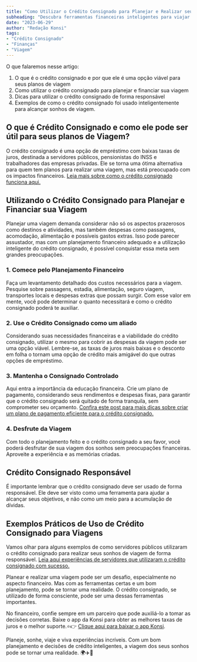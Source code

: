 ```yaml
---
title: "Como Utilizar o Crédito Consignado para Planejar e Realizar seu Sonho de Viajar"
subheading: "Descubra ferramentas financeiras inteligentes para viajar sem se endividar, utilizando o crédito consignado de forma estratégica"
date: "2023-06-29"
author: "Redação Konsi"
tags:
- "Crédito Consignado"
- "Finanças"
- "Viagem"
---
```


O que falaremos nesse artigo:
1. O que é o crédito consignado e por que ele é uma opção viável para seus planos de viagem
2. Como utilizar o crédito consignado para planejar e financiar sua viagem
3. Dicas para utilizar o crédito consignado de forma responsável
4. Exemplos de como o crédito consignado foi usado inteligentemente para alcançar sonhos de viagem.

## O que é Crédito Consignado e como ele pode ser útil para seus planos de Viagem?

O crédito consignado é uma opção de empréstimo com baixas taxas de juros, destinada a servidores públicos, pensionistas do INSS e trabalhadores das empresas privadas. Ele se torna uma ótima alternativa para quem tem planos para realizar uma viagem, mas está preocupado com os impactos financeiros. [Leia mais sobre como o crédito consignado funciona aqui.](https://konsi.com.br/postagens/o-guia-definitivo-sobre-credito-consignado-para-servidor-publico-novato)

## Utilizando o Crédito Consignado para Planejar e Financiar sua Viagem 

Planejar uma viagem demanda considerar não só os aspectos prazerosos como destinos e atividades, mas também despesas como passagens, acomodação, alimentação e possíveis gastos extras. Isso pode parecer assustador, mas com um planejamento financeiro adequado e a utilização inteligente do crédito consignado, é possível conquistar essa meta sem grandes preocupações.

### 1. Comece pelo Planejamento Financeiro

Faça um levantamento detalhado dos custos necessários para a viagem. Pesquise sobre passagens, estadia, alimentação, seguro viagem, transportes locais e despesas extras que possam surgir. Com esse valor em mente, você pode determinar o quanto necessitará e como o crédito consignado poderá te auxiliar.

### 2. Use o Crédito Consignado como um aliado

Considerando suas necessidades financeiras e a viabilidade do crédito consignado, utilizar o mesmo para cobrir as despesas da viagem pode ser uma opção viável. Lembre-se, as taxas de juros mais baixas e o desconto em folha o tornam uma opção de crédito mais amigável do que outras opções de empréstimo.

### 3. Mantenha o Consignado Controlado

Aqui entra a importância da educação financeira. Crie um plano de pagamento, considerando seus rendimentos e despesas fixas, para garantir que o crédito consignado será quitado de forma tranquila, sem comprometer seu orçamento. [Confira este post para mais dicas sobre criar um plano de pagamento eficiente para o crédito consignado.](https://konsi.com.br/postagens/como-criar-um-plano-de-pagamento-eficiente-para-o-emprestimo-consignado)

### 4. Desfrute da Viagem

Com todo o planejamento feito e o crédito consignado a seu favor, você poderá desfrutar de sua viagem dos sonhos sem preocupações financeiras. Aproveite a experiência e as memórias criadas.

## Crédito Consignado Responsável

É importante lembrar que o crédito consignado deve ser usado de forma responsável. Ele deve ser visto como uma ferramenta para ajudar a alcançar seus objetivos, e não como um meio para a acumulação de dívidas. 

## Exemplos Práticos de Uso de Crédito Consignado para Viagens

Vamos olhar para alguns exemplos de como servidores públicos utilizaram o crédito consignado para realizar seus sonhos de viagem de forma responsável. [Leia aqui experiências de servidores que utilizaram o crédito consignado com sucesso.](https://konsi.com.br/postagens/emprstimos-consignados-e-suas-principais-aplicaes)

Planear e realizar uma viagem pode ser um desafio, especialmente no aspecto financeiro. Mas com as ferramentas certas e um bom planejamento, pode se tornar uma realidade. O crédito consignado, se utilizado de forma consciente, pode ser uma dessas ferramentas importantes. 

No financeiro, confie sempre em um parceiro que pode auxiliá-lo a tomar as decisões corretas. Baixe o app da Konsi para obter as melhores taxas de juros e o melhor suporte.⭐👉 [Clique aqui para baixar o app Konsi](https://konsi.com.br/download).

Planeje, sonhe, viaje e viva experiências incríveis. Com um bom planejamento e decisões de crédito inteligentes, a viagem dos seus sonhos pode se tornar uma realidade. 🌍✈️💼
